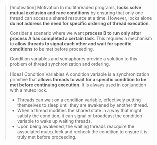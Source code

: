 > [!motivation] Motivation
> In multithreaded programs, **locks solve mutual exclusion and race conditions** by ensuring that only one thread can access a shared resource at a time. However, locks alone **do not address the need for specific ordering of thread execution**. 
> 
> Consider a scenario where we want **process B to run only after process A has completed a certain task**. This requires a mechanism to **allow threads to signal each other and wait for specific conditions** to be met before proceeding.
> 
> Condition variables and semaphores provide a solution to this problem of thread synchronization and ordering.

> [!idea] Condition Variables
> A condition variable is a synchronization primitive that **allows threads to wait for a specific condition to be met before continuing execution**. It is always used in conjunction with a mutex lock.
> 
> - Threads can wait on a condition variable, effectively putting themselves to sleep until they are awakened by another thread.
> - When a thread modifies the shared state in a way that might satisfy the condition, it can signal or broadcast the condition variable to wake up waiting threads.
> - Upon being awakened, the waiting threads reacquire the associated mutex lock and recheck the condition to ensure it is truly met before proceeding.